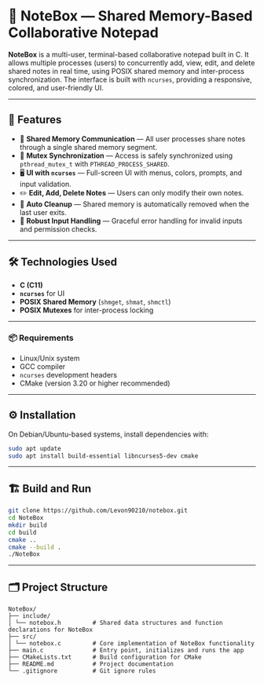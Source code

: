 # 📝 NoteBox — Shared Memory-Based Collaborative Notepad

**NoteBox** is a multi-user, terminal-based collaborative notepad built in C. It allows multiple processes (users) to concurrently add, view, edit, and delete shared notes in real time, using POSIX shared memory and inter-process synchronization. The interface is built with `ncurses`, providing a responsive, colored, and user-friendly UI.

---

## 🚀 Features

- 🧠 **Shared Memory Communication** — All user processes share notes through a single shared memory segment.
- 🔐 **Mutex Synchronization** — Access is safely synchronized using `pthread_mutex_t` with `PTHREAD_PROCESS_SHARED`.
- 🖥️ **UI with `ncurses`** — Full-screen UI with menus, colors, prompts, and input validation.
- ✏️ **Edit, Add, Delete Notes** — Users can only modify their own notes.
- 🧽 **Auto Cleanup** — Shared memory is automatically removed when the last user exits.
- 🧪 **Robust Input Handling** — Graceful error handling for invalid inputs and permission checks.

---

## 🛠️ Technologies Used

- **C (C11)**  
- **`ncurses`** for UI  
- **POSIX Shared Memory** (`shmget`, `shmat`, `shmctl`)  
- **POSIX Mutexes** for inter-process locking  

---

### 📦 Requirements
- Linux/Unix system
- GCC compiler
- `ncurses` development headers
- CMake (version 3.20 or higher recommended)

---

## ⚙️ Installation

On Debian/Ubuntu-based systems, install dependencies with:

```bash
sudo apt update
sudo apt install build-essential libncurses5-dev cmake
```

---

## 🏗️ Build and Run
```bash
git clone https://github.com/Levon90210/notebox.git
cd NoteBox
mkdir build
cd build
cmake ..
cmake --build .
./NoteBox
```

---

## 🗂️ Project Structure
```
NoteBox/
├── include/
│ └── notebox.h         # Shared data structures and function declarations for NoteBox
├── src/
│ └── notebox.c         # Core implementation of NoteBox functionality
├── main.c              # Entry point, initializes and runs the app
├── CMakeLists.txt      # Build configuration for CMake
├── README.md           # Project documentation
└── .gitignore          # Git ignore rules
```